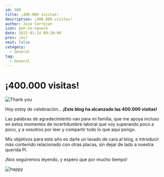 ```yaml
---
id: 506
title: ¡400.000 visitas!
description: ¡400.000 visitas!
author: Jose Cerrejon
icon: pen-to-square
date: 2015-01-14 09:20:00
prev: /es/
next: false
category:
  - General
tag:
  - General
---
```


# ¡400.000 visitas!

![Thank you](/images/thank.jpg)

Hoy estoy de celebración... **¡Este blog ha alcanzado las 400.000 visitas!**

Las palabras de agradecimiento van para mi familia, que me apoya incluso en estos momentos de incertidumbre laboral que voy superando poco a poco, y a vosotros por leer y compartir todo lo que aquí pongo.

Mis objetivos para este año es darle un lavado de cara al blog, e introducir más contenido relacionado con otras placas, sin dejar de lado a nuestra querida Pi.

¡Nos seguiremos leyendo, y espero que por mucho tiempo!

![happy](/css/sm/happy_smiling.png)